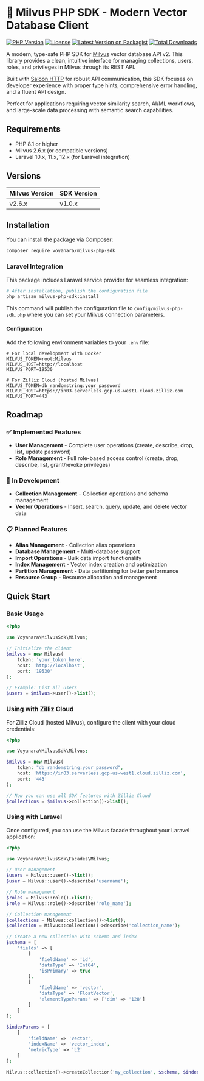 # 🚀 Milvus PHP SDK - Modern Vector Database Client

[![PHP Version](https://img.shields.io/badge/PHP-%5E8.1-blue.svg)](https://php.net/)
[![License](https://img.shields.io/badge/license-MIT-green.svg)](LICENSE)
[![Latest Version on Packagist](https://img.shields.io/packagist/v/voyanara/milvus-php-sdk.svg?style=flat-square)](https://packagist.org/packages/voyanara/milvus-php-sdk)
[![Total Downloads](https://img.shields.io/packagist/dt/voyanara/milvus-php-sdk.svg?style=flat-square)](https://packagist.org/packages/voyanara/milvus-php-sdk)

A modern, type-safe PHP SDK for [Milvus](https://milvus.io/) vector database API v2. This library provides a clean, intuitive interface for managing collections, users, roles, and privileges in Milvus through its REST API.

Built with [Saloon HTTP](https://docs.saloon.dev/) for robust API communication, this SDK focuses on developer experience with proper type hints, comprehensive error handling, and a fluent API design.

Perfect for applications requiring vector similarity search, AI/ML workflows, and large-scale data processing with semantic search capabilities.

## Requirements

- PHP 8.1 or higher
- Milvus 2.6.x (or compatible versions)
- Laravel 10.x, 11.x, 12.x (for Laravel integration)

## Versions

| Milvus Version | SDK Version |
|----------------|-------------|
| v2.6.x         | v1.0.x      |

## Installation

You can install the package via Composer:

```bash
composer require voyanara/milvus-php-sdk
```

### Laravel Integration

This package includes Laravel service provider for seamless integration:

```bash
# After installation, publish the configuration file
php artisan milvus-php-sdk:install
```

This command will publish the configuration file to `config/milvus-php-sdk.php` where you can set your Milvus connection parameters.

#### Configuration

Add the following environment variables to your `.env` file:

```env
# For local development with Docker
MILVUS_TOKEN=root:Milvus
MILVUS_HOST=http://localhost
MILVUS_PORT=19530

# For Zilliz Cloud (hosted Milvus)
MILVUS_TOKEN=db_randomstring:your_password
MILVUS_HOST=https://in03.serverless.gcp-us-west1.cloud.zilliz.com
MILVUS_PORT=443
```


## Roadmap

### ✅ Implemented Features

- **User Management** - Complete user operations (create, describe, drop, list, update password)
- **Role Management** - Full role-based access control (create, drop, describe, list, grant/revoke privileges)

### 🚧 In Development

- **Collection Management** - Collection operations and schema management
- **Vector Operations** - Insert, search, query, update, and delete vector data

### 📋 Planned Features

- **Alias Management** - Collection alias operations  
- **Database Management** - Multi-database support
- **Import Operations** - Bulk data import functionality
- **Index Management** - Vector index creation and optimization
- **Partition Management** - Data partitioning for better performance
- **Resource Group** - Resource allocation and management

## Quick Start

### Basic Usage

```php
<?php

use Voyanara\MilvusSdk\Milvus;

// Initialize the client
$milvus = new Milvus(
    token: 'your_token_here',
    host: 'http://localhost',
    port: '19530'
);

// Example: List all users
$users = $milvus->user()->list();
```

### Using with Zilliz Cloud

For Zilliz Cloud (hosted Milvus), configure the client with your cloud credentials:

```php
<?php

use Voyanara\MilvusSdk\Milvus;

$milvus = new Milvus(
    token: "db_randomstring:your_password",
    host: 'https://in03.serverless.gcp-us-west1.cloud.zilliz.com',
    port: '443'
);

// Now you can use all SDK features with Zilliz Cloud
$collections = $milvus->collection()->list();
```

### Using with Laravel

Once configured, you can use the Milvus facade throughout your Laravel application:

```php
<?php

use Voyanara\MilvusSdk\Facades\Milvus;

// User management
$users = Milvus::user()->list();
$user = Milvus::user()->describe('username');

// Role management  
$roles = Milvus::role()->list();
$role = Milvus::role()->describe('role_name');

// Collection management
$collections = Milvus::collection()->list();
$collection = Milvus::collection()->describe('collection_name');

// Create a new collection with schema and index
$schema = [
    'fields' => [
        [
            'fieldName' => 'id',
            'dataType' => 'Int64', 
            'isPrimary' => true
        ],
        [
            'fieldName' => 'vector',
            'dataType' => 'FloatVector',
            'elementTypeParams' => ['dim' => '128']
        ]
    ]
];

$indexParams = [
    [
        'fieldName' => 'vector',
        'indexName' => 'vector_index', 
        'metricType' => 'L2'
    ]
];

Milvus::collection()->createCollection('my_collection', $schema, $indexParams);
```